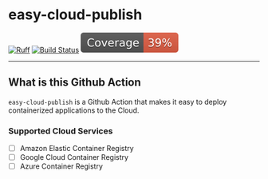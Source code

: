 # easy-cloud-publish

[![Ruff](https://img.shields.io/endpoint?url=https://raw.githubusercontent.com/charliermarsh/ruff/main/assets/badge/v1.json)](https://github.com/charliermarsh/ruff)
[![Build Status](https://github.com/mvp-projects/easy-cloud-publish/workflows/test/badge.svg?branch=main&event=push)](https://github.com/mvp-projects/easy-cloud-publish/actions?query=workflow%3Atest)
[![Coverage badge](https://github.com/mvp-projects/easy-cloud-publish/raw/python-coverage-comment-action-data/badge.svg)](https://github.com/mvp-projects/easy-cloud-publish/tree/python-coverage-comment-action-data)

------

## What is this Github Action

`easy-cloud-publish` is a Github Action that makes it easy to deploy containerized applications to the Cloud.

### Supported Cloud Services

- [ ] Amazon Elastic Container Registry
- [ ] Google Cloud Container Registry
- [ ] Azure Container Registry

